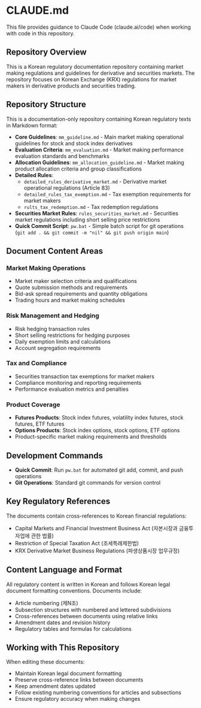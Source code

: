 # CLAUDE.md

This file provides guidance to Claude Code (claude.ai/code) when working with code in this repository.

## Repository Overview

This is a Korean regulatory documentation repository containing market making regulations and guidelines for derivative and securities markets. The repository focuses on Korean Exchange (KRX) regulations for market makers in derivative products and securities trading.

## Repository Structure

This is a documentation-only repository containing Korean regulatory texts in Markdown format:

- **Core Guidelines**: `mm_guideline.md` - Main market making operational guidelines for stock and stock index derivatives
- **Evaluation Criteria**: `mm_evaluation.md` - Market making performance evaluation standards and benchmarks
- **Allocation Guidelines**: `mm_allocation_guideline.md` - Market making product allocation criteria and group classifications
- **Detailed Rules**: 
  - `detailed_rules_derivative_market.md` - Derivative market operational regulations (Article 83)
  - `detailed_rules_tax_exemption.md` - Tax exemption requirements for market makers
  - `rults_tax_redemption.md` - Tax redemption regulations
- **Securities Market Rules**: `rules_securities_market.md` - Securities market regulations including short selling price restrictions
- **Quick Commit Script**: `pw.bat` - Simple batch script for git operations (`git add . && git commit -m "nil" && git push origin main`)

## Document Content Areas

### Market Making Operations
- Market maker selection criteria and qualifications
- Quote submission methods and requirements
- Bid-ask spread requirements and quantity obligations
- Trading hours and market making schedules

### Risk Management and Hedging
- Risk hedging transaction rules
- Short selling restrictions for hedging purposes
- Daily exemption limits and calculations
- Account segregation requirements

### Tax and Compliance
- Securities transaction tax exemptions for market makers
- Compliance monitoring and reporting requirements
- Performance evaluation metrics and penalties

### Product Coverage
- **Futures Products**: Stock index futures, volatility index futures, stock futures, ETF futures
- **Options Products**: Stock index options, stock options, ETF options
- Product-specific market making requirements and thresholds

## Development Commands

- **Quick Commit**: Run `pw.bat` for automated git add, commit, and push operations
- **Git Operations**: Standard git commands for version control

## Key Regulatory References

The documents contain cross-references to Korean financial regulations:
- Capital Markets and Financial Investment Business Act (자본시장과 금융투자업에 관한 법률)
- Restriction of Special Taxation Act (조세특례제한법)
- KRX Derivative Market Business Regulations (파생상품시장 업무규정)

## Content Language and Format

All regulatory content is written in Korean and follows Korean legal document formatting conventions. Documents include:
- Article numbering (제N조)
- Subsection structures with numbered and lettered subdivisions
- Cross-references between documents using relative links
- Amendment dates and revision history
- Regulatory tables and formulas for calculations

## Working with This Repository

When editing these documents:
- Maintain Korean legal document formatting
- Preserve cross-reference links between documents
- Keep amendment dates updated
- Follow existing numbering conventions for articles and subsections
- Ensure regulatory accuracy when making changes